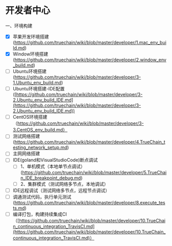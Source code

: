 开发者中心
==========================================

一、环境构建
- [x] 苹果开发环境搭建(https://github.com/truechain/wiki/blob/master/developer/1.mac_env_build.md)
- [x] Window环境搭建(https://github.com/truechain/wiki/blob/master/developer/2.window_env_build.md)
- [ ] Ubuntu环境搭建(https://github.com/truechain/wiki/blob/master/developer/3-1.Ubuntu_env_build.md)
- [ ] Ubuntu环境搭建-IDE配置([https://github.com/truechain/wiki/blob/master/developer/3-2.Ubuntu_env_build_IDE.md](https://github.com/truechain/wiki/blob/master/developer/3-2.Ubuntu_env_build_IDE.md))
- [ ] CentOS环境搭建（https://github.com/truechain/wiki/blob/master/developer/3-3.CentOS_env_build.md）
- [ ] 测试网络搭建(https://github.com/truechain/wiki/blob/master/developer/4.TrueChain_testing_network_setup.md)
- [ ] 主网网络搭建
- [ ] IDE(goland和VisualStudioCode)断点调试
   - [ ] 1、单机模式（本地单节点调试）(https://github.com/truechain/wiki/blob/master/developer/5.TrueChain_IDE_breakpoint_debug.md)
   - [ ] 2、集群模式（测试网络多节点，本地调试）
- [ ] IDE远程调试（测试网络多节点，远程节点调试）
- [ ] 调通测试代码，执行单元测试(https://github.com/truechain/wiki/blob/master/developer/8.execute_tests.md)
- [ ] 编译打包，构建持续集成CI（[https://github.com/truechain/wiki/blob/master/developer/10.TrueChain_continuous_integration_TravisCI.md](https://github.com/truechain/wiki/blob/master/developer/10.TrueChain_continuous_integration_TravisCI.md)）

